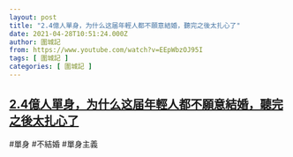 ```yaml
---
layout: post
title: "2.4億人單身，为什么这届年輕人都不願意結婚，聽完之後太扎心了"
date: 2021-04-28T10:51:24.000Z
author: 圍城記
from: https://www.youtube.com/watch?v=EEpWbzOJ95I
tags: [ 圍城記 ]
categories: [ 圍城記 ]
---
```

<!--1619607084000-->
[2.4億人單身，为什么这届年輕人都不願意結婚，聽完之後太扎心了](https://www.youtube.com/watch?v=EEpWbzOJ95I)
------

<div>
#單身 #不結婚 #單身主義
</div>
